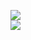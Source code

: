 [![](https://img.shields.io/badge/Made%20With-Github%20Spray-lightgrey.svg?style=for-the-badge&logo=github)](https://github.com/Annihil/github-spray#4112)  
[![](https://i.imgur.com/2DrTn0Z.gif)](https://github.com/Annihil/github-spray)